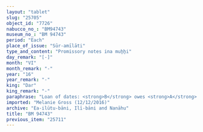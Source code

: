 ```yaml
---
layout: "tablet"
slug: "25705"
object_id: "7726"
nabucco_no_: "BM94743"
museum_no_: "BM 94743"
period: "Each"
place_of_issue: "Sūr-amīlāti"
type_and_content: "Promissory notes ina muẖẖi"
day_remark: "[-]"
month: "VI"
month_remark: "-"
year: "16"
year_remark: "-"
king: "Dar"
king_remark: "-"
paraphrase: "Loan of dates: <strong>B</strong> owes <strong>A</strong> 45 kor of dates (8,100 l), impost (<em>imittu</em>), harvest of the field (<em>ebūr eqli</em>) of [...]. He will pay the dates, together with 3 kor dates, remainder of [...], [...]. Remainder broken. Witnesses and the scribe.<br /> &nbsp;<br /> <strong>A</strong> = &Scaron;umāya//Ilī-bāni, <em>ērib bīt Nab&ucirc;</em> (enterer of the Nab&ucirc; Temple); <strong>B</strong> = Nab&ucirc;-iddin/Ezida-&scaron;umu-ibni//Sipp&ecirc;; Scribe = Nab&ucirc;-uballiṭ/Nab&ucirc;-[...]//Ilī-bāni<br /> &nbsp;"
imported: "Melanie Gross (12/12/2016)"
archive: "Ea-ilūtu-bāni, Ilī-bāni and Nanāhu"
title: "BM 94743"
previous_item: "25711"
---
```


